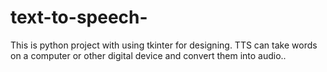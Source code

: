 # text-to-speech-
This is python project with using tkinter for designing. TTS can take words on a computer or other digital device and convert them into audio..
